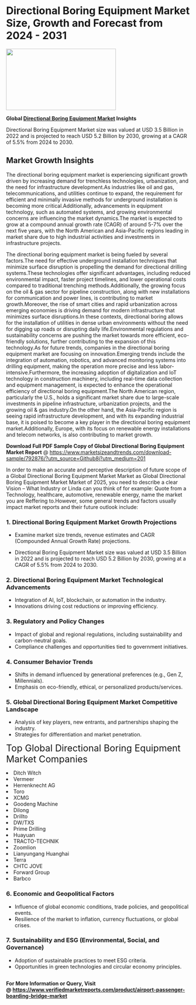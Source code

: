 <H1>Directional Boring Equipment Market Size, Growth and Forecast from 2024 - 2031</H1><img class="aligncenter size-medium wp-image-584254" src="https://thirdeyenews.in/wp-content/uploads/2024/09/Global-Market-Research-300x168.jpeg" alt="" width="300" height="168" /><p><strong>Global&nbsp;<a href="https://www.marketsizeandtrends.com/download-sample/792876/?utm_source=Github8j?utm_medium=201">Directional Boring Equipment Market</a> Insights</strong></p><p>Directional Boring Equipment Market size was valued at USD 3.5 Billion in 2022 and is projected to reach USD 5.2 Billion by 2030, growing at a CAGR of 5.5% from 2024 to 2030.</p><p><h2>Market Growth Insights</h2> <p>The directional boring equipment market is experiencing significant growth driven by increasing demand for trenchless technologies, urbanization, and the need for infrastructure development.As industries like oil and gas, telecommunications, and utilities continue to expand, the requirement for efficient and minimally invasive methods for underground installation is becoming more critical.Additionally, advancements in equipment technology, such as automated systems, and growing environmental concerns are influencing the market dynamics.The market is expected to grow at a compound annual growth rate (CAGR) of around 5-7% over the next five years, with the North American and Asia-Pacific regions leading in market share due to high industrial activities and investments in infrastructure projects.</p> <p>The directional boring equipment market is being fueled by several factors.The need for effective underground installation techniques that minimize surface disruption is propelling the demand for directional drilling systems.These technologies offer significant advantages, including reduced environmental impact, faster project timelines, and lower operational costs compared to traditional trenching methods.Additionally, the growing focus on the oil & gas sector for pipeline construction, along with new installations for communication and power lines, is contributing to market growth.Moreover, the rise of smart cities and rapid urbanization across emerging economies is driving demand for modern infrastructure that minimizes surface disruptions.In these contexts, directional boring allows for the installation of utilities in dense urban environments without the need for digging up roads or disrupting daily life.Environmental regulations and sustainability concerns are pushing the market towards more efficient, eco-friendly solutions, further contributing to the expansion of this technology.As for future trends, companies in the directional boring equipment market are focusing on innovation.Emerging trends include the integration of automation, robotics, and advanced monitoring systems into drilling equipment, making the operation more precise and less labor-intensive.Furthermore, the increasing adoption of digitalization and IoT technology in construction machinery, including real-time data collection and equipment management, is expected to enhance the operational efficiency of directional boring equipment.The North American region, particularly the U.S., holds a significant market share due to large-scale investments in pipeline infrastructure, urbanization projects, and the growing oil & gas industry.On the other hand, the Asia-Pacific region is seeing rapid infrastructure development, and with its expanding industrial base, it is poised to become a key player in the directional boring equipment market.Additionally, Europe, with its focus on renewable energy installations and telecom networks, is also contributing to market growth.</p><p><span class=""><strong>Download Full PDF Sample Copy of Global Directional Boring Equipment Market Report</strong> @ <a href="https://www.marketsizeandtrends.com/download-sample/792876/?utm_source=Github8j?utm_medium=201" target="_blank">https://www.marketsizeandtrends.com/download-sample/792876/?utm_source=Github8j?utm_medium=201</a></span></p><p>In order to make an accurate and perceptive description of future scope of a Global&nbsp;Directional Boring Equipment Market Market as Global&nbsp;Directional Boring Equipment Market Market of 2025, you need to describe a clear Vision &ndash; What Industry or Linda can you think of for example: Quote from a Technology, healthcare, automotive, renewable energy, name the market you are Reffering to.However, some general trends and factors usually impact market reports and their future outlook include:</p><h3>1.&nbsp;<strong>Directional Boring Equipment Market Growth Projections</strong></h3><ul><li>Examine market size trends, revenue estimates and CAGR (Compounded Annual Growth Rate) projections.</li><li><p>Directional Boring Equipment Market size was valued at USD 3.5 Billion in 2022 and is projected to reach USD 5.2 Billion by 2030, growing at a CAGR of 5.5% from 2024 to 2030.</p></li></ul><h3>2.&nbsp;<strong>Directional Boring Equipment Market Technological Advancements</strong></h3><ul><li>Integration of AI, IoT, blockchain, or automation in the industry.</li><li>Innovations driving cost reductions or improving efficiency.</li></ul><h3>3.&nbsp;<strong>Regulatory and Policy Changes</strong></h3><ul><li>Impact of global and regional regulations, including sustainability and carbon-neutral goals.</li><li>Compliance challenges and opportunities tied to government initiatives.</li></ul><h3>4.&nbsp;<strong>Consumer Behavior Trends</strong></h3><ul><li>Shifts in demand influenced by generational preferences (e.g., Gen Z, Millennials).</li><li>Emphasis on eco-friendly, ethical, or personalized products/services.</li></ul><h3>5.&nbsp;<strong>Global Directional Boring Equipment Market Competitive Landscape</strong></h3><ul><li>Analysis of key players, new entrants, and partnerships shaping the industry.</li><li>Strategies for differentiation and market penetration.</li></ul><p data-pm-slice="1 1 []"><span style="color: inherit; font-family: inherit; font-size: 25px;">Top Global Directional Boring Equipment Market Companies</span></p><div class="" data-test-id=""><p><li>Ditch Witch</li><li> Vermeer</li><li> Herrenknecht AG</li><li> Toro</li><li> XCMG</li><li> Goodeng Machine</li><li> Dilong</li><li> Drillto</li><li> DW/TXS</li><li> Prime Drilling</li><li> Huayuan</li><li> TRACTO-TECHNIK</li><li> Zoomlion</li><li> Lianyungang Huanghai</li><li> Terra</li><li> CHTC JOVE</li><li> Forward Group</li><li> Barbco</li></p></div><h3>6.&nbsp;<strong>Economic and Geopolitical Factors</strong></h3><ul><li>Influence of global economic conditions, trade policies, and geopolitical events.</li><li>Resilience of the market to inflation, currency fluctuations, or global crises.</li></ul><h3>7.&nbsp;<strong>Sustainability and ESG (Environmental, Social, and Governance)</strong></h3><ul><li>Adoption of sustainable practices to meet ESG criteria.</li><li>Opportunities in green technologies and circular economy principles.</li></ul><h2><strong style="font-size: 14px;">For More Information or Query, Visit @&nbsp;</strong><a style="background-color: #ffffff; font-size: 14px;" href="https://www.marketsizeandtrends.com/report/directional-boring-equipment-market/" target="_blank">https://www.verifiedmarketreports.com/product/airport-passenger-boarding-bridge-market</a></h2>